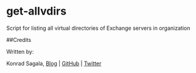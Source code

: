 # get-allvdirs
Script for listing all virtual directories of Exchange servers in organization

##Credits

Written by:

Konrad Sagala, [Blog](http://pepugmaster.blogspot.com) | [GitHub](https://github.com/ksagala) | [Twitter](https://twitter.com/sagus)
